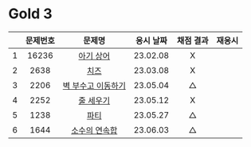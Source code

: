 # Gold 3

|     | 문제번호 |             문제명              | 응시 날짜 | 채점 결과 | 재응시 |
| :-: | :------: | :-----------------------------: | :-------: | :-------: | :----: |
|  1  |  16236   |     [아기 상어](./16236.js)     | 23.02.08  |     X     |
|  2  |   2638   |        [치즈](./2638.js)        | 23.03.08  |     X     |
|  3  |   2206   | [벽 부수고 이동하기](./2206.js) | 23.05.04  |     △     |
|  4  |   2252   |     [줄 세우기](./2252.js)      | 23.05.12  |     X     |
|  5  |   1238   |        [파티](./1238.js)        | 23.05.27  |     △     |
|  6  |   1644   |   [소수의 연속합](./1644.js)    | 23.06.03  |     △     |
